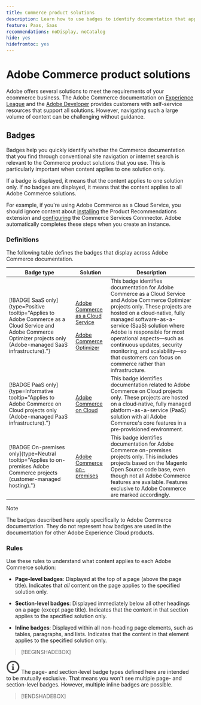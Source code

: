 ```yaml
---
title: Commerce product solutions
description: Learn how to use badges to identify documentation that applies to different Adobe Commerce solutions (SaaS, PaaS, on-premises).
feature: Paas, Saas
recommendations: noDisplay, noCatalog
hide: yes
hidefromtoc: yes
---
```


# Adobe Commerce product solutions

Adobe offers several solutions to meet the requirements of your ecommerce business. The Adobe Commerce documentation on [Experience League](https://experienceleague.adobe.com/en/docs/commerce) and the [Adobe Developer](https://developer.adobe.com/commerce/docs/) provides customers with self-service resources that support all solutions. However, navigating such a large volume of content can be challenging without guidance.

## Badges

Badges help you quickly identify whether the Commerce documentation that you find through conventional site navigation or internet search is relevant to the Commerce product solutions that you use. This is particularly important when content applies to one solution only.

If a badge is displayed, it means that the content applies to one solution only. If no badges are displayed, it means that the content applies to all Adobe Commerce solutions.

For example, if you're using Adobe Commerce as a Cloud Service, you should ignore content about [installing](../product-recommendations/install-configure.md#install-product-recommendations) the Product Recommendations extension and [configuring](../product-recommendations/install-configure.md#configure-product-recommendations) the Commerce Services Connnector. Adobe automatically completes these steps when you create an instance.

### Definitions

The following table defines the badges that display across Adobe Commerce documentation.

| Badge type | Solution | Description |
|---------|----------|---------|
| [!BADGE SaaS only]{type=Positive tooltip="Applies to Adobe Commerce as a Cloud Service and Adobe Commerce Optimizer projects only (Adobe-managed SaaS infrastructure)."} | [Adobe Commerce as a Cloud Service](../cloud-service/overview.md)<br/><br/>[Adobe Commerce Optimizer](../optimizer/overview.md) | This badge identifies documentation for Adobe Commerce as a Cloud Service and Adobe Commerce Optimizer projects only. These projects are hosted on a cloud‑native, fully managed software-as-a-service (SaaS) solution where Adobe is responsible for most operational aspects—such as continuous updates, security monitoring, and scalability—so that customers can focus on commerce rather than infrastructure. |
| [!BADGE PaaS only]{type=Informative tooltip="Applies to Adobe Commerce on Cloud projects only (Adobe-managed PaaS infrastructure)."} | [Adobe Commerce on Cloud](https://experienceleague.adobe.com/en/docs/commerce-on-cloud/user-guide/overview) | This badge identifies documentation related to Adobe Commerce on Cloud projects only. These projects are hosted on a cloud‑native, fully managed platform-as-a-service (PaaS) solution with all Adobe Commerce's core features in a pre‑provisioned environment. |
| [!BADGE On-premises only]{type=Neutral tooltip="Applies to on-premises Adobe Commerce projects (customer-managed hosting)."} | [Adobe Commerce on-premises](https://experienceleague.adobe.com/en/docs/commerce-operations/installation-guide/overview) | This badge identifies documentation for Adobe Commerce on-premises projects only. This includes projects based on the Magento Open Source code base, even though not all Adobe Commerce features are available. Features exclusive to Adobe Commerce are marked accordingly. |

>[!NOTE]
>
>The badges described here apply specifically to Adobe Commerce documentation. They do not represent how badges are used in the documentation for other Adobe Experience Cloud products.

### Rules

Use these rules to understand what content applies to each Adobe Commerce solution:

- **Page-level badges**: Displayed at the top of a page (above the page title). Indicates that _all_ content on the page applies to the specified solution only.

- **Section-level badges**: Displayed immediately below all other headings on a page (except page title). Indicates that the content in that section applies to the specified solution only.

- **Inline badges**: Displayed within all non-heading page elements, such as tables, paragraphs, and lists. Indicates that the content in that element applies to the specified solution only.

>[!BEGINSHADEBOX]

![info](../cloud-service/assets/Smock_InfoOutline_18_N.svg) The page- and section-level badge types defined here are intended to be mutually exclusive. That means you won't see multiple page- and section-level badges. However, multiple inline badges are possible.

>[!ENDSHADEBOX]
